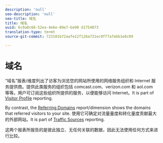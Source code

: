 ```yaml
---
description: 'null'
seo-description: 'null'
seo-title: 域名
title: 域名
uuid: 6c9a8c68-52ea-4e6e-89e7-be90 d1754073
translation-type: tm+mt
source-git-commit: 723101b72aafe12f126a731ec9ff7a7ebb1e8c09

---
```



# 域名

“域名”报表/维度列出了访客为浏览您的网站所使用的网络服务组织和 Internet 服务提供商。提供此类服务的组织包括 comcast.com、verizon.com 和 aol.com 等等。用户可订阅这些组织所提供的服务，以便能够访问 Internet。It is part of [Visitor Profile](reports-visitor-profile.md) reporting.

By contrast, the [Referring Domains](../../../components/c-variables/dimensionslist/reports-referring-domains.md#concept_E3D0FEC81E1F4987B39CC467F19FFCFF) report/dimension shows the domains that referred visitors to your site. 使用它可确定对流量量度和转化量度贡献最大的外部网站。It is part of [Traffic Sources](reports-traffic-sources.md) reporting.

这两个报表所报告的是彼此独立、无任何关联的数据，因此无法使用任何方式来进行比较。
